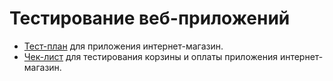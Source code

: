 # Тестирование веб-приложений
- [Тест-план](https://docs.google.com/spreadsheets/d/1ZAY2z2YsU806OFDj_T49P5287otWg5X1dR53wEqeNRY/edit?usp=sharing) для приложения интернет-магазин.
- [Чек-лист](https://docs.google.com/spreadsheets/d/1EQh79rNgiqckLNoDitmzOn94000iK3MuUhVeDcb4bbM/edit?gid=291804154#gid=291804154) для тестирования корзины и оплаты приложения интернет-магазин.
